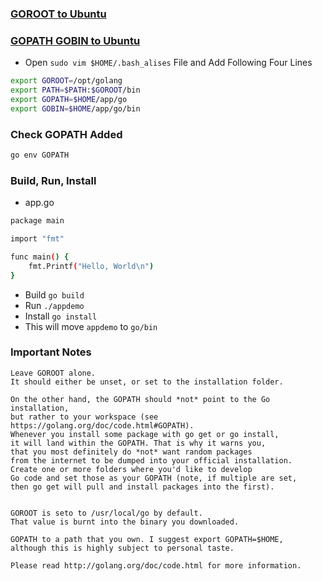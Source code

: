 ### [GOROOT to Ubuntu](https://golang.org/doc/install)
### [GOPATH GOBIN to Ubuntu](https://github.com/golang/go/wiki/SettingGOPATH)

* Open ``` sudo vim $HOME/.bash_alises ``` File and Add Following Four Lines
```sh
export GOROOT=/opt/golang
export PATH=$PATH:$GOROOT/bin
export GOPATH=$HOME/app/go
export GOBIN=$HOME/app/go/bin
```

### Check GOPATH Added
```sh
go env GOPATH
```

### Build, Run, Install
* app.go
```sh
package main

import "fmt"

func main() {
	fmt.Printf("Hello, World\n")
}
```
* Build `go build`
* Run `./appdemo`
* Install `go install`
* This will move `appdemo` to `go/bin`

### Important Notes
```
Leave GOROOT alone. 
It should either be unset, or set to the installation folder.

On the other hand, the GOPATH should *not* point to the Go installation, 
but rather to your workspace (see https://golang.org/doc/code.html#GOPATH). 
Whenever you install some package with go get or go install, 
it will land within the GOPATH. That is why it warns you, 
that you most definitely do *not* want random packages 
from the internet to be dumped into your official installation.
Create one or more folders where you'd like to develop 
Go code and set those as your GOPATH (note, if multiple are set, 
then go get will pull and install packages into the first).


GOROOT is seto to /usr/local/go by default.
That value is burnt into the binary you downloaded.

GOPATH to a path that you own. I suggest export GOPATH=$HOME, 
although this is highly subject to personal taste.

Please read http://golang.org/doc/code.html for more information.
```
